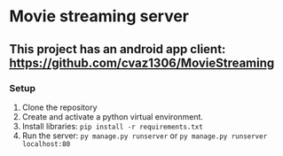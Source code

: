 # Movie streaming server
## This project has an android app client: https://github.com/cvaz1306/MovieStreaming

### Setup
1. Clone the repository
2. Create and activate a python virtual environment.
3. Install libraries: ```pip install -r requirements.txt```
4. Run the server: ```py manage.py runserver``` or ```py manage.py runserver localhost:80```
